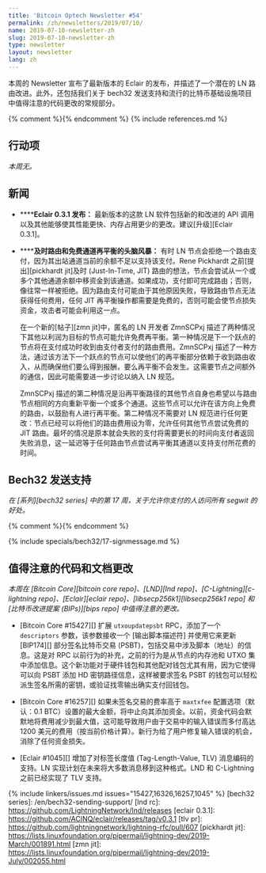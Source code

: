```yaml
---
title: 'Bitcoin Optech Newsletter #54'
permalink: /zh/newsletters/2019/07/10/
name: 2019-07-10-newsletter-zh
slug: 2019-07-10-newsletter-zh
type: newsletter
layout: newsletter
lang: zh
---
```

本周的 Newsletter 宣布了最新版本的 Eclair 的发布，并描述了一个潜在的 LN 路由改进。此外，还包括我们关于 bech32 发送支持和流行的比特币基础设施项目中值得注意的代码更改的常规部分。

{% comment %}<!-- include references.md below the fold but above any Jekyll/Liquid variables-->{% endcomment %}
{% include references.md %}

## 行动项

*本周无。*

## 新闻

- **<!--eclair-0-3-1-released-->****Eclair 0.3.1 发布：** 最新版本的这款 LN 软件包括新的和改进的 API 调用以及其他能够使其性能更快、内存占用更少的更改。建议[升级][Eclair 0.3.1]。

- **<!--brainstorming-just-in-time-routing-and-free-channel-rebalancing-->****及时路由和免费通道再平衡的头脑风暴：** 有时 LN 节点会拒绝一个路由支付，因为其出站通道当前的余额不足以支持该支付。Rene Pickhardt 之前[提出][pickhardt jit]及时 (Just-In-Time, JIT) 路由的想法，节点会尝试从一个或多个其他通道余额中移资金到该通道。如果成功，支付即可完成路由；否则，像往常一样被拒绝。因为路由支付可能由于其他原因失败，导致路由节点无法获得任何费用，任何 JIT 再平衡操作都需要是免费的，否则可能会使节点损失资金，攻击者可能会利用这一点。

  在一个新的[帖子][zmn jit]中，匿名的 LN 开发者 ZmnSCPxj 描述了两种情况下其他以利润为目标的节点可能允许免费再平衡。第一种情况是下一个跃点的节点将在支付成功时收到由支付者支付的路由费用。ZmnSCPxj 描述了一种方法，通过该方法下一个跃点的节点可以使他们的再平衡部分依赖于收到路由收入，从而确保他们要么得到报酬，要么再平衡不会发生。这需要节点之间额外的通信，因此可能需要进一步讨论以纳入 LN 规范。

  ZmnSCPxj 描述的第二种情况是沿再平衡路径的其他节点自身也希望以与路由节点相同的方向重新平衡一个或多个通道。这些节点可以允许在该方向上免费的路由，以鼓励有人进行再平衡。第二种情况不需要对 LN 规范进行任何更改：节点已经可以将他们的路由费用设为零，允许任何其他节点尝试免费的 JIT 路由。最坏的情况是原本就会失败的支付将需要更长的时间向支付者返回失败消息，这一延迟等于任何路由节点尝试再平衡其通道以支持支付所花费的时间。

## Bech32 发送支持

*在 [系列][bech32 series] 中的第 17 周，关于允许你支付的人访问所有 segwit 的好处。*

{% comment %}<!-- weekly reminder for harding: check Bech32 Adoption
wiki page for changes -->{% endcomment %}

{% include specials/bech32/17-signmessage.md %}

## 值得注意的代码和文档更改

*本周在 [Bitcoin Core][bitcoin core repo]、[LND][lnd repo]、[C-Lightning][c-lightning repo]、[Eclair][eclair repo]、[libsecp256k1][libsecp256k1 repo] 和 [比特币改进提案 (BIPs)][bips repo] 中值得注意的更改。*

- [Bitcoin Core #15427][] 扩展 `utxoupdatepsbt` RPC，添加了一个 `descriptors` 参数，该参数接收一个 [输出脚本描述符] 并使用它来更新 [BIP174][] 部分签名比特币交易 (PSBT)，包括交易中涉及脚本（地址）的信息。这是对 RPC 以前行为的补充，之前的行为是从节点的内存池和 UTXO 集中添加信息。这个新功能对于硬件钱包和其他配对钱包尤其有用，因为它使得可以向 PSBT 添加 HD 密钥路径信息，这样被要求签名 PSBT 的钱包可以轻松派生签名所需的密钥，或验证找零输出确实支付回钱包。

- [Bitcoin Core #16257][] 如果未签名交易的费率高于 `maxtxfee` 配置选项（默认：0.1 BTC）设置的最大金额，将中止向其添加资金。以前，资金代码会默默地将费用减少到最大值，这可能导致用户由于交易中的输入错误而多付高达 1200 美元的费用（按当前价格计算）。新行为给了用户修复输入错误的机会，消除了任何资金损失。

- [Eclair #1045][] 增加了对标签长度值 (Tag-Length-Value, TLV) 消息编码的支持。LN 实现计划在未来将大多数消息移到这种格式。LND 和 C-Lightning 之前已经实现了 TLV 支持。

{% include linkers/issues.md issues="15427,16326,16257,1045" %}
[bech32 series]: /en/bech32-sending-support/
[lnd rc]: https://github.com/LightningNetwork/lnd/releases
[eclair 0.3.1]: https://github.com/ACINQ/eclair/releases/tag/v0.3.1
[tlv pr]: https://github.com/lightningnetwork/lightning-rfc/pull/607
[pickhardt jit]: https://lists.linuxfoundation.org/pipermail/lightning-dev/2019-March/001891.html
[zmn jit]: https://lists.linuxfoundation.org/pipermail/lightning-dev/2019-July/002055.html
